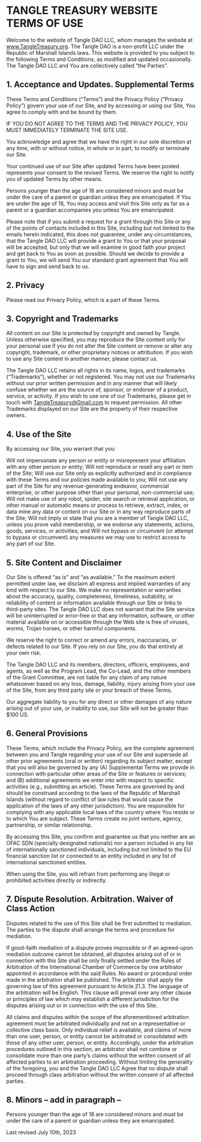# TANGLE TREASURY WEBSITE TERMS OF USE

Welcome to the website of Tangle DAO LLC, whom manages the website at www.TangleTreasury.org. The Tangle DAO is a non-profit LLC under the Republic of Marshall Islands laws. This website is provided to you subject to the following Terms and Conditions, as modified and updated occasionally. The Tangle DAO LLC and You are collectively called “the Parties”.  


## 1. Acceptance and Updates. Supplemental Terms 

These Terms and Conditions (“Terms”) and the Privacy Policy (“Privacy Policy”) govern your use of our Site, and by accessing or using our Site, You agree to comply with and be bound by them.

IF YOU DO NOT AGREE TO THE TERMS AND THE PRIVACY POLICY, YOU MUST IMMEDIATELY TERMINATE THE SITE USE. 

 You acknowledge and agree that we have the right in our sole discretion at any time, with or without notice, in whole or in part, to modify or terminate our Site. 

Your continued use of our Site after updated Terms have been posted represents your consent to the revised Terms. We reserve the right to notify you of updated Terms by other means. 

Persons younger than the age of 18 are considered minors and must be under the care of a parent or guardian unless they are emancipated. If You are under the age of 18, You may access and visit this Site only as far as a parent or a guardian accompanies you unless You are emancipated.  

Please note that if you submit a request for a grant through this Site or any of the points of contacts included in this Site, including but not limited to the emails herein indicated, this does not guarantee, under any circumstances, that the Tangle DAO LLC will provide a grant to You or that your proposal will be accepted, but only that we will examine in good faith your project and get back to You as soon as possible. Should we decide to provide a grant to You, we will send You our standard grant agreement that You will have to sign and send back to us. 

 
## 2. Privacy 

Please read our Privacy Policy, which is a part of these Terms. 


## 3. Copyright and Trademarks

All content on our Site is protected by copyright and owned by Tangle. Unless otherwise specified, you may reproduce the Site content only for your personal use if you do not alter the Site content or remove or alter any copyright, trademark, or other proprietary notices or attribution. If you wish to use any Site content in another manner, please contact us. 

The Tangle DAO LLC retains all rights in its name, logos, and trademarks (“Trademarks”), whether or not registered. You may not use our Trademarks without our prior written permission and in any manner that will likely confuse whether we are the source of, sponsor, or endorser of a product, service, or activity. If you wish to use one of our Trademarks, please get in touch with TangleTreasury@Gmail.com to request permission. All other Trademarks displayed on our Site are the property of their respective owners. 

 ## 4. Use of the Site

By accessing our Site, you warrant that you: 

Will not impersonate any person or entity or misrepresent your affiliation with any other person or entity; 
Will not reproduce or resell any part or item of the Site; 
Will use our Site only as explicitly authorized and in compliance with these Terms and our policies made available to you; 
Will not use any part of the Site for any revenue-generating endeavor, commercial enterprise, or other purpose other than your personal, non-commercial use; 
Will not make use of any robot, spider, site search or retrieval application, or other manual or automatic means or process to retrieve, extract, index, or data mine any data or content on our Site or in any way reproduce parts of the Site; 
Will not imply or state that you are a member of Tangle DAO LLC, unless you prove valid membership, or we endorse any statements, actions, goods, services, or activities; and 
Will not bypass or circumvent (or attempt to bypass or circumvent) any measures we may use to restrict access to any part of our Site. 
 
## 5. Site Content and Disclaimer 

Our Site is offered “as is” and “as available.” To the maximum extent permitted under law, we disclaim all express and implied warranties of any kind with respect to our Site. We make no representation or warranties about the accuracy, quality, completeness, timeliness, suitability, or reliability of content or information available through our Site or links to third-party sites. The Tangle DAO LLC does not warrant that the Site service will be uninterrupted or error-free or that any information, software, or other material available on or accessible through the Web site is free of viruses, worms, Trojan horses, or other harmful components. 

We reserve the right to correct or amend any errors, inaccuracies, or defects related to our Site. If you rely on our Site, you do that entirely at your own risk. 

The Tangle DAO LLC and its members, directors, officers, employees, and agents, as well as the Program Lead, the Co-Lead, and the other members of the Grant Committee, are not liable for any claim of any nature whatsoever based on any loss, damage, liability, injury arising from your use of the Site, from any third party site or your breach of these Terms.

Our aggregate liability to you for any direct or other damages of any nature arising out of your use, or inability to use, our Site will not be greater than $100 US.


## 6. General Provisions 

These Terms, which include the Privacy Policy, are the complete agreement between you and Tangle regarding your use of our Site and supersede all other prior agreements (oral or written) regarding its subject matter, except that you will also be governed by any (A) Supplemental Terms we provide in connection with particular other areas of the Site or features or services; and (B) additional agreements we enter into with respect to specific activities (e.g., submitting an article). These Terms are governed by and should be construed according to the laws of the Republic of Marshall Islands (without regard to conflict of law rules that would cause the application of the laws of any other jurisdiction). You are responsible for complying with any applicable local laws of the country where You reside or to which You are subject. These Terms create no joint venture, agency, partnership, or similar relationship. 

By accessing this Site, you confirm and guarantee us that you neither are an OFAC SDN (specially designated nationals) nor a person included in any list of internationally sanctioned individuals, including but not limited to the EU financial sanction list or connected to an entity included in any list of international sanctioned entities.  

When using the Site, you will refrain from performing any illegal or prohibited activities directly or indirectly.  

## 7. Dispute Resolution. Arbitration. Waiver of Class Action 

Disputes related to the use of this Site shall be first submitted to mediation. The parties to the dispute shall arrange the terms and procedure for mediation.  

If good-faith mediation of a dispute proves impossible or if an agreed-upon mediation outcome cannot be obtained, all disputes arising out of or in connection with this Site shall be only finally settled under the Rules of Arbitration of the International Chamber of Commerce by one arbitrator appointed in accordance with the said Rules. No award or procedural order made in the arbitration shall be published. The arbitrator shall apply the governing law of this agreement pursuant to Article 21.3. The language of the arbitration will be English. This clause will prevail over any other clause or principles of law which may establish a different jurisdiction for the disputes arising out or in connection with the use of this Site.  

All claims and disputes within the scope of the aforementioned arbitration agreement must be arbitrated individually and not on a representative or collective class basis. Only individual relief is available, and claims of more than one user, person, or entity cannot be arbitrated or consolidated with those of any other user, person, or entity. Accordingly, under the arbitration procedures outlined in this section, an arbitrator shall not combine or consolidate more than one party’s claims without the written consent of all affected parties to an arbitration proceeding. Without limiting the generality of the foregoing, you and the Tangle DAO LLC Agree that no dispute shall proceed through class arbitration without the written consent of all affected parties.  

## 8. Minors – add in paragraph – 

Persons younger than the age of 18 are considered minors and must be under the care of a parent or guardian unless they are emancipated.

Last revised July 10th, 2023
